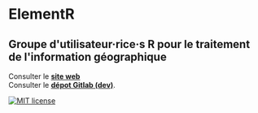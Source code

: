 # ElementR

## Groupe d'utilisateur·rice·s R pour le traitement de l'information géographique

Consulter le [**site web**](https://elementr.cnrs.fr)   
Consulter le [**dépot Gitlab (dev)**](https://gitlab.huma-num.fr/elementr/website/).

[![MIT license](https://img.shields.io/badge/License-MIT-blue.svg)](https://lbesson.mit-license.org/)
